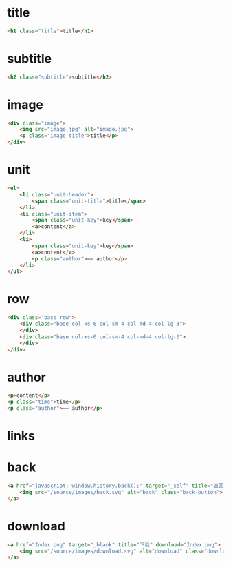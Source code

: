 
# title

```html
<h1 class="title">title</h1>
```

# subtitle

```html
<h2 class="subtitle">subtitle</h2>
```

# image

```html
<div class="image">
    <img src="image.jpg" alt="image.jpg">
    <p class="image-title">title</p>
</div>
```

# unit

```html
<ul>
    <li class="unit-header">
        <span class="unit-title">title</span>
    </li>
    <li class="unit-item">
        <span class="unit-key">key</span>
        <a>content</a>
    </li>
    <li>
        <span class="unit-key">key</span>
        <a>content</a>
        <p class="author">—— author</p>
    </li>
</ul>
```

# row

```html
<div class="base row">
    <div class="base col-xs-6 col-sm-4 col-md-4 col-lg-3">
    </div>
    <div class="base col-xs-6 col-sm-4 col-md-4 col-lg-3">
    </div>
</div>
```

# author

```html
<p>content</p>
<p class="time">time</p>
<p class="author">—— author</p>
```
    
# links

<!-- links -->
[links]: https://domain.org
<!-- images -->
[links]: https://domain.org/favicon.ico "favicon.ico"
<!-- files -->

# back

```html
<a href="javascript: window.history.back();" target="_self" title="返回">
    <img src="/source/images/back.svg" alt="back" class="back-button">
</a>
```

# download

```html
<a href="Index.png" target="_blank" title="下载" download="Index.png">
    <img src="/source/images/download.svg" alt="download" class="download-button">
</a>
```
